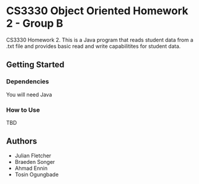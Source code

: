 # CS3330 Object Oriented Homework 2 - Group B
CS3330 Homework 2. This is a Java program that reads student data from a .txt file and provides basic read and write capabilitites for student data. 

## Getting Started
### Dependencies
You will need Java
### How to Use
TBD

## Authors
* Julian Fletcher
* Braeden Songer
* Ahmad Ennin
* Tosin Ogungbade
